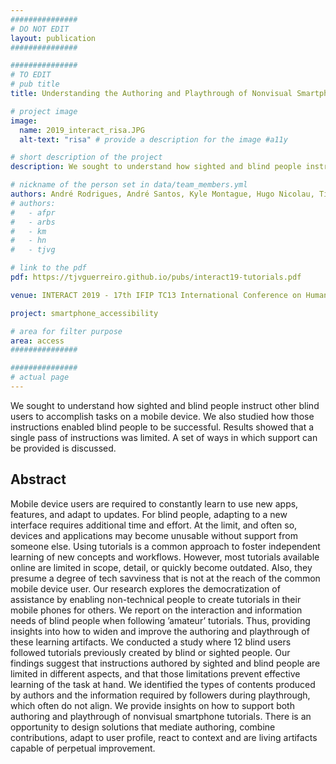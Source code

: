 ```yaml
---
###############
# DO NOT EDIT
layout: publication
###############

###############
# TO EDIT
# pub title
title: Understanding the Authoring and Playthrough of Nonvisual Smartphone Tutorials

# project image
image:
  name: 2019_interact_risa.JPG
  alt-text: "risa" # provide a description for the image #a11y

# short description of the project
description: We sought to understand how sighted and blind people instruct other blind users to accomplish tasks on a mobile device. We also studied how those instructions enabled blind people to be successful. Results showed that a single pass of instructions was limited. A set of ways in which support can be provided is discussed.

# nickname of the person set in data/team_members.yml
authors: André Rodrigues, André Santos, Kyle Montague, Hugo Nicolau, Tiago Guerreiro
# authors:
#   - afpr
#   - arbs
#   - km
#   - hn
#   - tjvg

# link to the pdf
pdf: https://tjvguerreiro.github.io/pubs/interact19-tutorials.pdf

venue: INTERACT 2019 - 17th IFIP TC13 International Conference on Human-Computer Interaction, Paphos, Cyprus, September, 2019

project: smartphone_accessibility

# area for filter purpose
area: access
###############

###############
# actual page
---
```

We sought to understand how sighted and blind people instruct other blind users to accomplish tasks on a mobile device. We also studied how those instructions enabled blind people to be successful. Results showed that a single pass of instructions was limited. A set of ways in which support can be provided is discussed.

## Abstract
Mobile device users are required to constantly learn to use
new apps, features, and adapt to updates. For blind people, adapting
to a new interface requires additional time and effort. At the limit, and
often so, devices and applications may become unusable without support from someone else. Using tutorials is a common approach to foster
independent learning of new concepts and workflows. However, most tutorials available online are limited in scope, detail, or quickly become
outdated. Also, they presume a degree of tech savviness that is not at
the reach of the common mobile device user. Our research explores the
democratization of assistance by enabling non-technical people to create
tutorials in their mobile phones for others. We report on the interaction
and information needs of blind people when following ’amateur’ tutorials.
Thus, providing insights into how to widen and improve the authoring
and playthrough of these learning artifacts. We conducted a study where
12 blind users followed tutorials previously created by blind or sighted
people. Our findings suggest that instructions authored by sighted and
blind people are limited in different aspects, and that those limitations
prevent effective learning of the task at hand. We identified the types of
contents produced by authors and the information required by followers during playthrough, which often do not align. We provide insights
on how to support both authoring and playthrough of nonvisual smartphone tutorials. There is an opportunity to design solutions that mediate
authoring, combine contributions, adapt to user profile, react to context
and are living artifacts capable of perpetual improvement.
